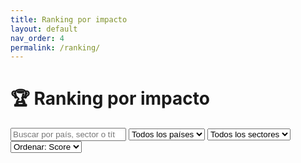```yaml
---
title: Ranking por impacto
layout: default
nav_order: 4
permalink: /ranking/
---
```


# 🏆 Ranking por impacto

<div class="rk-toolbar">
  <input id="rk-q" type="search" placeholder="Buscar por país, sector o título…">
  <select id="rk-country">
    <option value="">Todos los países</option>
    {% assign countries = site.cases | map: "pais" | uniq | sort %}
    {% for p in countries %}{% if p %}<option value="{{ p | escape }}">{{ p }}</option>{% endif %}{% endfor %}
  </select>
  <select id="rk-sector">
    <option value="">Todos los sectores</option>
    {% assign secs = site.cases | map: "sector" | join: "," | split: "," | uniq | sort %}
    {% for s in secs %}{% assign s2 = s | strip %}{% if s2 != "" %}<option value="{{ s2 | escape }}">{{ s2 }}</option>{% endif %}{% endfor %}
  </select>
  <select id="rk-sort">
    <option value="score">Ordenar: Score</option>
    <option value="anio">Ordenar: Año</option>
    <option value="pais">Ordenar: País</option>
    <option value="titulo">Ordenar: Título</option>
  </select>
</div>

<div id="rk-list" class="rk-grid"></div>

<script>
const CASES = [
{% for c in site.cases %}
{
  title: {{ c.title | jsonify }},
  url: "{{ c.url }}",
  pais: {{ c.pais | jsonify }},
  flag: {{ c.flag | default: "" | jsonify }},
  sector: {{ c.sector | jsonify }},
  anio: {{ c.año_inicio | default: 'null' }},
  score: {{ c.score | default: 'null' }}
},
{% endfor %}
];

// Helpers
const $ = s => document.querySelector(s);
const qEl = $('#rk-q'), cEl = $('#rk-country'), sEl = $('#rk-sector'), sortEl = $('#rk-sort');
const list = $('#rk-list');

function computeScore(c){ return (typeof c.score === 'number') ? c.score : 0; }

function medal(i){
  if (i===0) return '<div class="medal gold">1</div>';
  if (i===1) return '<div class="medal silver">2</div>';
  if (i===2) return '<div class="medal bronze">3</div>';
  return `<div class="medal">${i+1}</div>`;
}

function render(){
  const q = (qEl.value||'').toLowerCase();
  const fc = cEl.value, fs = sEl.value, sort = sortEl.value;

  let rows = CASES.map(c => ({...c, score: computeScore(c)}));

  rows = rows.filter(c=>{
    const text = [c.title, c.pais, (c.sector||[]).join(' ')].join(' ').toLowerCase();
    const okQ = q ? text.includes(q) : true;
    const okC = fc ? c.pais === fc : true;
    const okS = fs ? (c.sector||[]).includes(fs) : true;
    return okQ && okC && okS;
  });

  rows.sort((a,b)=>{
    if (sort==='anio') return (b.anio||0) - (a.anio||0);
    if (sort==='pais') return (a.pais||'').localeCompare(b.pais||'');
    if (sort==='titulo') return (a.title||'').localeCompare(b.title||'');
    // score
    return (b.score - a.score) || ((b.anio||0)-(a.anio||0));
  });

  list.innerHTML = rows.map((c,i)=>`
    <article class="rk-card">
      <div class="rk-left">
        ${medal(i)}
        <div class="rk-info">
          <h3><a href="${c.url}">${c.title}</a></h3>
          <div class="rk-meta">
            <span>${c.flag||''} ${c.pais||''}</span>
            ${c.anio ? `<span class="pill">${c.anio}</span>` : ``}
            ${(c.sector||[]).slice(0,3).map(s=>`<span class="pill">${s}</span>`).join('')}
          </div>
        </div>
      </div>
      <div class="rk-score">
        <div class="rk-score-num">${c.score ?? 0}</div>
        <div class="rk-score-label">Score</div>
      </div>
    </article>
  `).join('') || `<div class="sub" style="padding:1rem">Sin resultados con esos filtros.</div>`;
}

[qEl,cEl,sEl,sortEl].forEach(el=> el.addEventListener('input', render));
render();
</script>
